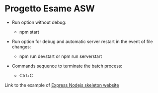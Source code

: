# Progetto Esame ASW

- Run option without debug: 
	- npm start

- Run option for debug and automatic server restart in the event of file changes: 
	- npm run devstart or npm run serverstart

- Commands sequence to terminate the batch process:
	- Ctrl+C
 
Link to the example of [Express Nodejs skeleton website](https://developer.mozilla.org/en-US/docs/Learn/Server-side/Express_Nodejs/skeleton_website)
